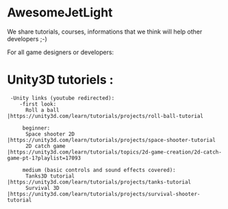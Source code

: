 # AwesomeJetLight
We share tutorials, courses, informations that we think will help other developers ;-)

For all game designers or developers:
# Unity3D tutoriels :
     -Unity links (youtube redirected): 
        -first look: 
          Roll a ball       |https://unity3d.com/learn/tutorials/projects/roll-ball-tutorial
              
         beginner:
          Space shooter 2D  |https://unity3d.com/learn/tutorials/projects/space-shooter-tutorial
          2D catch game     |https://unity3d.com/learn/tutorials/topics/2d-game-creation/2d-catch-game-pt-1?playlist=17093
              
         medium (basic controls and sound effects covered): 
          Tanks3D tutorial  |https://unity3d.com/learn/tutorials/projects/tanks-tutorial
          Survival 3D       |https://unity3d.com/learn/tutorials/projects/survival-shooter-tutorial 
          
